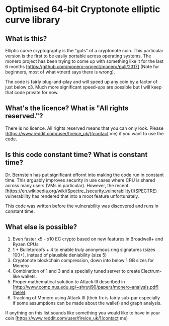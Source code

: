 # Optimised 64-bit Cryptonote elliptic curve library

## What is this?

Elliptic curve cryptography is the "guts" of a cryptonote coin. This particular version is the first to be easliy portable across operating systems. The monero project has been trying to come up with something like it for the last 6 months [https://github.com/monero-project/monero/pull/2317] (Note for beginners, most of what vtnerd says there is wrong).

The code is fairly plug-and-play and will speed up any coin by a factor of just below x3. Much more significant speed-ups are possible but I will keep that code private for now.

## What's the licence? What is "All rights reserved."?

There is no licence. All rights reserved means that you can only look. Please [https://www.reddit.com/user/fireice_uk/](contact me) if you want to use the code. 

## Is this code constant time? What is constant time?

Dr. Bernstein has put significant effornt into making the code run in constant time. This arguably improves security in use cases where CPU is shared across many users (VMs in particular). However, the recent [https://en.wikipedia.org/wiki/Spectre_(security_vulnerability)](SPECTRE) vulnerability has rendered that into a moot feature unfortunately.

This code was written before the vulnerability was discovered and runs in constant time.

## What else is possible?

1. Even faster x5 - x10 EC crypto based on new features in Broadwell+ and Ryzen CPUs
2. 1 + Bulletproofs + 4 to enable truly anonymous ring signatures (sizes 100+), instead of plausible deniability (size 5)
3. Cryptonote blockchain compression, down into below 1 GB sizes for Monero
4. Combination of 1 and 3 and a specially tuned server to create Electrum-like wallets.
5. Proper mathematical solution to Attack III described in [http://www.comp.nus.edu.sg/~shruti90/papers/monero-analysis.pdf](here).
6. Tracking of Monero using Attack III (their fix is fairly sub-par especially if some assumptions can be made about the wallet) and graph analysis.


If anything on this list sounds like something you would like to have in your coin [https://www.reddit.com/user/fireice_uk/](contact me)
